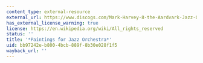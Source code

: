 ```yaml
---
content_type: external-resource
external_url: https://www.discogs.com/Mark-Harvey-8-the-Aardvark-Jazz-Orchestra-Paintings-For-Jazz-Orchestra/release/2634859
has_external_license_warning: true
license: https://en.wikipedia.org/wiki/All_rights_reserved
status: ''
title: '*Paintings for Jazz Orchestra*'
uid: bb97242e-b800-4bcb-889f-8b30e028f1f5
wayback_url: ''
---
```

